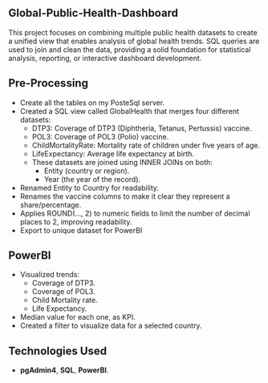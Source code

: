 ## Global-Public-Health-Dashboard

This project focuses on combining multiple public health datasets to create a unified view that enables analysis of global health trends. SQL queries are used to join and clean the data, providing a solid foundation for statistical analysis, reporting, or interactive dashboard development.

## **Pre-Processing**
  - Create all the tables on my PosteSql server.
  - Created a SQL view called GlobalHealth that merges four different datasets:
    - DTP3: Coverage of DTP3 (Diphtheria, Tetanus, Pertussis) vaccine.
    - POL3: Coverage of POL3 (Polio) vaccine.
    - ChildMortalityRate: Mortality rate of children under five years of age.
    - LifeExpectancy: Average life expectancy at birth.
    - These datasets are joined using INNER JOINs on both:
      - Entity (country or region).
      - Year (the year of the record).
 - Renamed Entity to Country for readability.
 - Renames the vaccine columns to make it clear they represent a share/percentage.
 - Applies ROUND(..., 2) to numeric fields to limit the number of decimal places to 2, improving readability.
  - Export to unique dataset for PowerBI

## **PowerBI**
  - Visualized trends:
      - Coverage of DTP3.
      - Coverage of POL3.
      - Child Mortality rate.
      - Life Expectancy.
  - Median value for each one, as KPI.
  - Created a filter to visualize data for a selected country.

## **Technologies Used**
- **pgAdmin4**, **SQL**, **PowerBI**.
